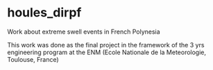 # houles_dirpf
Work about extreme swell events in French Polynesia

This work was done as the final project in the framework of the 3 yrs engineering program at the ENM (Ecole Nationale de la Meteorologie, Toulouse, France)
